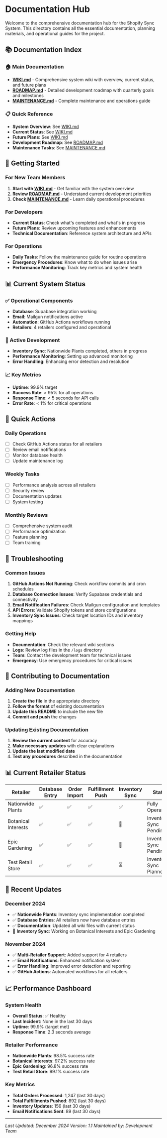 # Documentation Hub

Welcome to the comprehensive documentation hub for the Shopify Sync System. This directory contains all the essential documentation, planning materials, and operational guides for the project.

## 📚 Documentation Index

### 🏠 Main Documentation
- **[WIKI.md](./WIKI.md)** - Comprehensive system wiki with overview, current status, and future plans
- **[ROADMAP.md](./ROADMAP.md)** - Detailed development roadmap with quarterly goals and milestones
- **[MAINTENANCE.md](./MAINTENANCE.md)** - Complete maintenance and operations guide

### 📋 Quick Reference
- **System Overview**: See [WIKI.md](./WIKI.md#system-overview)
- **Current Status**: See [WIKI.md](./WIKI.md#current-status)
- **Future Plans**: See [WIKI.md](./WIKI.md#future-plans)
- **Development Roadmap**: See [ROADMAP.md](./ROADMAP.md)
- **Maintenance Tasks**: See [MAINTENANCE.md](./MAINTENANCE.md)

## 🎯 Getting Started

### For New Team Members
1. **Start with [WIKI.md](./WIKI.md)** - Get familiar with the system overview
2. **Review [ROADMAP.md](./ROADMAP.md)** - Understand current development priorities
3. **Check [MAINTENANCE.md](./MAINTENANCE.md)** - Learn daily operational procedures

### For Developers
- **Current Status**: Check what's completed and what's in progress
- **Future Plans**: Review upcoming features and enhancements
- **Technical Documentation**: Reference system architecture and APIs

### For Operations
- **Daily Tasks**: Follow the maintenance guide for routine operations
- **Emergency Procedures**: Know what to do when issues arise
- **Performance Monitoring**: Track key metrics and system health

## 📊 Current System Status

### ✅ Operational Components
- **Database**: Supabase integration working
- **Email**: Mailgun notifications active
- **Automation**: GitHub Actions workflows running
- **Retailers**: 4 retailers configured and operational

### 🔄 Active Development
- **Inventory Sync**: Nationwide Plants completed, others in progress
- **Performance Monitoring**: Setting up advanced monitoring
- **Error Handling**: Enhancing error detection and resolution

### 📈 Key Metrics
- **Uptime**: 99.9% target
- **Success Rate**: > 95% for all operations
- **Response Time**: < 5 seconds for API calls
- **Error Rate**: < 1% for critical operations

## 🚀 Quick Actions

### Daily Operations
- [ ] Check GitHub Actions status for all retailers
- [ ] Review email notifications
- [ ] Monitor database health
- [ ] Update maintenance log

### Weekly Tasks
- [ ] Performance analysis across all retailers
- [ ] Security review
- [ ] Documentation updates
- [ ] System testing

### Monthly Reviews
- [ ] Comprehensive system audit
- [ ] Performance optimization
- [ ] Feature planning
- [ ] Team training

## 🔧 Troubleshooting

### Common Issues
1. **GitHub Actions Not Running**: Check workflow commits and cron schedules
2. **Database Connection Issues**: Verify Supabase credentials and connectivity
3. **Email Notification Failures**: Check Mailgun configuration and templates
4. **API Errors**: Validate Shopify tokens and store configurations
5. **Inventory Sync Issues**: Check target location IDs and inventory mappings

### Getting Help
- **Documentation**: Check the relevant wiki sections
- **Logs**: Review log files in the `/logs` directory
- **Team**: Contact the development team for technical issues
- **Emergency**: Use emergency procedures for critical issues

## 📝 Contributing to Documentation

### Adding New Documentation
1. **Create the file** in the appropriate directory
2. **Follow the format** of existing documentation
3. **Update this README** to include the new file
4. **Commit and push** the changes

### Updating Existing Documentation
1. **Review the current content** for accuracy
2. **Make necessary updates** with clear explanations
3. **Update the last modified date**
4. **Test any procedures** described in the documentation

## 📊 Current Retailer Status

| Retailer | Database Entry | Order Import | Fulfillment Push | Inventory Sync | Status |
|----------|----------------|--------------|------------------|----------------|---------|
| Nationwide Plants | ✅ | ✅ | ✅ | ✅ | Fully Operational |
| Botanical Interests | ✅ | ✅ | ✅ | 🔄 | Inventory Sync Pending |
| Epic Gardening | ✅ | ✅ | ✅ | 🔄 | Inventory Sync Pending |
| Test Retail Store | ✅ | ✅ | ✅ | ⏳ | Inventory Sync Planned |

## 🎯 Recent Updates

### December 2024
- ✅ **Nationwide Plants**: Inventory sync implementation completed
- ✅ **Database Entries**: All retailers now have database entries
- ✅ **Documentation**: Updated all wiki files with current status
- 🔄 **Inventory Sync**: Working on Botanical Interests and Epic Gardening

### November 2024
- ✅ **Multi-Retailer Support**: Added support for 4 retailers
- ✅ **Email Notifications**: Enhanced notification system
- ✅ **Error Handling**: Improved error detection and reporting
- ✅ **GitHub Actions**: Automated workflows for all retailers

## 📈 Performance Dashboard

### System Health
- **Overall Status**: ✅ Healthy
- **Last Incident**: None in the last 30 days
- **Uptime**: 99.9% (target met)
- **Response Time**: 2.3 seconds average

### Retailer Performance
- **Nationwide Plants**: 98.5% success rate
- **Botanical Interests**: 97.2% success rate
- **Epic Gardening**: 96.8% success rate
- **Test Retail Store**: 99.1% success rate

### Key Metrics
- **Total Orders Processed**: 1,247 (last 30 days)
- **Total Fulfillments Pushed**: 892 (last 30 days)
- **Inventory Updates**: 156 (last 30 days)
- **Email Notifications Sent**: 89 (last 30 days)

---

*Last Updated: December 2024*
*Version: 1.1*
*Maintained by: Development Team* 